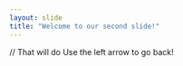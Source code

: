 ```yaml
---
layout: slide
title: "Welcome to our second slide!"
---
```

// That will do
Use the left arrow to go back!
